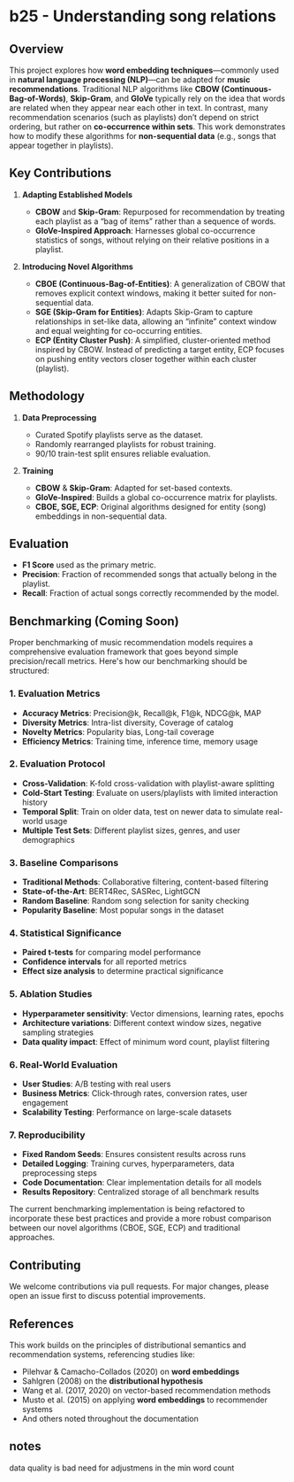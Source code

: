 # b25 - Understanding song relations
## Overview
This project explores how **word embedding techniques**—commonly used in **natural language processing (NLP)**—can be adapted for **music recommendations**. Traditional NLP algorithms like **CBOW (Continuous-Bag-of-Words)**, **Skip-Gram**, and **GloVe** typically rely on the idea that words are related when they appear near each other in text. In contrast, many recommendation scenarios (such as playlists) don’t depend on strict ordering, but rather on **co-occurrence within sets**. This work demonstrates how to modify these algorithms for **non-sequential data** (e.g., songs that appear together in playlists).


## Key Contributions
1. **Adapting Established Models**  
   - **CBOW** and **Skip-Gram**: Repurposed for recommendation by treating each playlist as a “bag of items” rather than a sequence of words.
   - **GloVe-Inspired Approach**: Harnesses global co-occurrence statistics of songs, without relying on their relative positions in a playlist.

2. **Introducing Novel Algorithms**  
   - **CBOE (Continuous-Bag-of-Entities)**: A generalization of CBOW that removes explicit context windows, making it better suited for non-sequential data.  
   - **SGE (Skip-Gram for Entities)**: Adapts Skip-Gram to capture relationships in set-like data, allowing an “infinite” context window and equal weighting for co-occurring entities.  
   - **ECP (Entity Cluster Push)**: A simplified, cluster-oriented method inspired by CBOW. Instead of predicting a target entity, ECP focuses on pushing entity vectors closer together within each cluster (playlist).

## Methodology
1. **Data Preprocessing**  
   - Curated Spotify playlists serve as the dataset.  
   - Randomly rearranged playlists for robust training.  
   - 90/10 train-test split ensures reliable evaluation.

2. **Training**  
   - **CBOW** & **Skip-Gram**: Adapted for set-based contexts.  
   - **GloVe-Inspired**: Builds a global co-occurrence matrix for playlists.  
   - **CBOE, SGE, ECP**: Original algorithms designed for entity (song) embeddings in non-sequential data.

## Evaluation
- **F1 Score** used as the primary metric.  
- **Precision**: Fraction of recommended songs that actually belong in the playlist.  
- **Recall**: Fraction of actual songs correctly recommended by the model.

## Benchmarking (Coming Soon)
Proper benchmarking of music recommendation models requires a comprehensive evaluation framework that goes beyond simple precision/recall metrics. Here's how our benchmarking should be structured:

### 1. **Evaluation Metrics**
- **Accuracy Metrics**: Precision@k, Recall@k, F1@k, NDCG@k, MAP
- **Diversity Metrics**: Intra-list diversity, Coverage of catalog
- **Novelty Metrics**: Popularity bias, Long-tail coverage
- **Efficiency Metrics**: Training time, inference time, memory usage

### 2. **Evaluation Protocol**
- **Cross-Validation**: K-fold cross-validation with playlist-aware splitting
- **Cold-Start Testing**: Evaluate on users/playlists with limited interaction history
- **Temporal Split**: Train on older data, test on newer data to simulate real-world usage
- **Multiple Test Sets**: Different playlist sizes, genres, and user demographics

### 3. **Baseline Comparisons**
- **Traditional Methods**: Collaborative filtering, content-based filtering
- **State-of-the-Art**: BERT4Rec, SASRec, LightGCN
- **Random Baseline**: Random song selection for sanity checking
- **Popularity Baseline**: Most popular songs in the dataset

### 4. **Statistical Significance**
- **Paired t-tests** for comparing model performance
- **Confidence intervals** for all reported metrics
- **Effect size analysis** to determine practical significance

### 5. **Ablation Studies**
- **Hyperparameter sensitivity**: Vector dimensions, learning rates, epochs
- **Architecture variations**: Different context window sizes, negative sampling strategies
- **Data quality impact**: Effect of minimum word count, playlist filtering

### 6. **Real-World Evaluation**
- **User Studies**: A/B testing with real users
- **Business Metrics**: Click-through rates, conversion rates, user engagement
- **Scalability Testing**: Performance on large-scale datasets

### 7. **Reproducibility**
- **Fixed Random Seeds**: Ensures consistent results across runs
- **Detailed Logging**: Training curves, hyperparameters, data preprocessing steps
- **Code Documentation**: Clear implementation details for all models
- **Results Repository**: Centralized storage of all benchmark results

The current benchmarking implementation is being refactored to incorporate these best practices and provide a more robust comparison between our novel algorithms (CBOE, SGE, ECP) and traditional approaches.

## Contributing
We welcome contributions via pull requests. For major changes, please open an issue first to discuss potential improvements.

## References
This work builds on the principles of distributional semantics and recommendation systems, referencing studies like:
- Pilehvar & Camacho-Collados (2020) on **word embeddings**  
- Sahlgren (2008) on the **distributional hypothesis**  
- Wang et al. (2017, 2020) on vector-based recommendation methods  
- Musto et al. (2015) on applying **word embeddings** to recommender systems  
- And others noted throughout the documentation


## notes 
data quality is bad 
need for adjustmens in the min word count 


